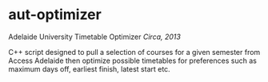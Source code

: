 # aut-optimizer
Adelaide University Timetable Optimizer
*Circa, 2013*

C++ script designed to pull a selection of courses for a given semester from
Access Adelaide then optimize possible timetables for preferences such as
maximum days off, earliest finish, latest start etc.

